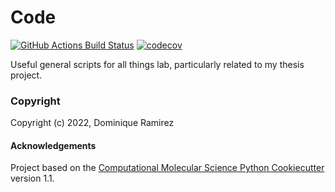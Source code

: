 Code
==============================
[//]: # (Badges)
[![GitHub Actions Build Status](https://github.com/REPLACE_WITH_OWNER_ACCOUNT/code/workflows/CI/badge.svg)](https://github.com/REPLACE_WITH_OWNER_ACCOUNT/code/actions?query=workflow%3ACI)
[![codecov](https://codecov.io/gh/REPLACE_WITH_OWNER_ACCOUNT/Code/branch/main/graph/badge.svg)](https://codecov.io/gh/REPLACE_WITH_OWNER_ACCOUNT/Code/branch/main)


Useful general scripts for all things lab, particularly related to my thesis project.

### Copyright

Copyright (c) 2022, Dominique Ramirez


#### Acknowledgements
 
Project based on the 
[Computational Molecular Science Python Cookiecutter](https://github.com/molssi/cookiecutter-cms) version 1.1.
